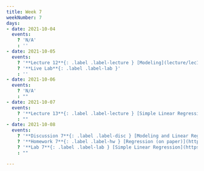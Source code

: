 ```yaml
---
title: Week 7
weekNumber: 7
days:
- date: 2021-10-04
  events:
    ? 'N/A'
    : ''
- date: 2021-10-05
  events:
    ? '**Lecture 12**{: .label .label-lecture } [Modeling](lecture/lec12)'
    ? '**Live Lab**{: .label .label-lab }'
    : ''
- date: 2021-10-06
  events:
    ? 'N/A'
    : ""
- date: 2021-10-07
  events:
    ? '**Lecture 13**{: .label .label-lecture } [Simple Linear Regression](lecture/lec13)'
    : ""
- date: 2021-10-08
  events:
    ? '**Discussion 7**{: .label .label-disc } [Modeling and Linear Regression](https://drive.google.com/file/d/1fbiu4l1vT-EuggIq0Ju51Pjjpsl-4cYr/view?usp=sharing)'
    ? '**Homework 7**{: .label .label-hw } [Regression (on paper)](https://drive.google.com/file/d/11E87V-ude_uwChqNPxAbLPj62are7iYl/view?usp=sharing) (due Oct 14)'
    ? '**Lab 7**{: .label .label-lab } [Simple Linear Regression](https://data100.datahub.berkeley.edu/hub/user-redirect/git-pull?repo=https%3A%2F%2Fgithub.com%2FDS-100%2Ffa21&urlpath=tree%2Ffa21%2Flab%2Flab07&branch=main) (due Oct 12)'
    : ""

---
```

